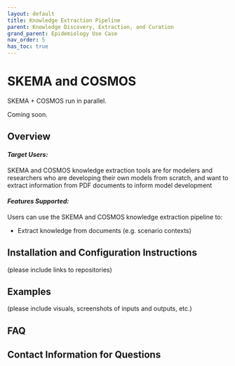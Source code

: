 ```yaml
---
layout: default
title: Knowledge Extraction Pipeline
parent: Knowledge Discovery, Extraction, and Curation
grand_parent: Epidemiology Use Case
nav_order: 5
has_toc: true
---
```

# SKEMA and COSMOS
SKEMA + COSMOS run in parallel.

Coming soon.

## Overview

#### *Target Users:*
SKEMA and COSMOS knowledge extraction tools are for modelers and researchers who are developing their own models from scratch, and want to extract information from PDF documents to inform model development

#### *Features Supported:*
Users can use the SKEMA and COSMOS knowledge extraction pipeline to:
* Extract knowledge from documents (e.g. scenario contexts)


## Installation and Configuration Instructions
(please include links to repositories)

## Examples
(please include visuals, screenshots of inputs and outputs, etc.)

## FAQ

## Contact Information for Questions